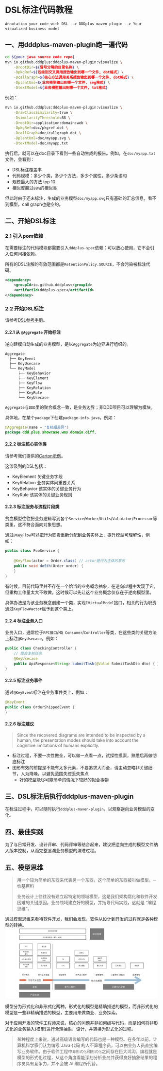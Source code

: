 # DSL标注代码教程

```
Annotation your code with DSL --> DDDplus maven plugin --> Your visualized business model
```

## 一、用dddplus-maven-plugin跑一遍代码

```bash
cd ${your java source code repo}
mvn io.github.dddplus:dddplus-maven-plugin:visualize \
    -DrootDir=${冒号分隔的目录名称} \
    -DpkgRef=${包级别交叉调用报告输出到哪一个文件, dot格式} \
    -DcallGraph=${核心方法调用关系报告输出到哪一个文件, dot格式} \
    -DplantUml=${业务模型输出到哪一个文件, svg格式} \
    -DtextModel=${业务模型输出到哪一个文件, txt格式}
```

例如：
```bash
mvn io.github.dddplus:dddplus-maven-plugin:visualize \
    -DrawClassSimilarity=true \
    -DsimilarityThreshold=88 \
    -DrootDir=application:domain:web \
    -DpkgRef=doc/pkgref.dot \
    -DcallGraph=doc/callgraph.dot \
    -DplantUml=doc/myapp.svg \
    -DtextModel=doc/myapp.txt
```

执行后，就可以在doc目录下看到一些自动生成的报告。例如，在`doc/myapp.txt`文件，会看到：
- DSL标注覆盖率
- 代码规模：多少个类，多少个方法，多少个属性，多少条语句
- 规模最大的方法 top 10
- 相似度超过`88%`的相似类

但此时由于还未标注，生成的业务模型`doc/myapp.svg`只有基础的汇总信息，看不到模型，call graph也是空的。

## 二、开始DSL标注

### 2.1 引入pom依赖

在需要标注的代码模块都需要引入`dddplus-spec`依赖：可以放心使用，它不会引入任何间接依赖。

所有的DSL注解的有效范围都是`RetentionPolicy.SOURCE`，不会污染被标注代码。

```xml
<dependency>
    <groupId>io.github.dddplus</groupId>
    <artifactId>dddplus-spec</artifactId>
</dependency>
```

### 2.2 开始DSL标注

请参考[DSL参考手册](https://funkygao.github.io/cp-ddd-framework/doc/apidocs/io/github/dddplus/dsl/package-summary.html)。

#### 2.2.1 从 `@Aggregate` 开始标注

逆向建模自动生成的业务模型，是以`Aggregate`为边界进行组织的。

```
Aggregate
  ├── KeyEvent
  ├── KeyUsecase
  └── KeyModel
      ├── KeyBehavior
      ├── KeyElement
      ├── KeyFlow
      ├── KeyRelation
      ├── KeyRule
      └── KeyUsecase
```

`Aggregate`与`DDD`里的聚合概念一致，是业务边界；非DDD项目可以理解为模块。

具体地，在某个`package`下创建`package-info.java`，例如：

```java
@Aggregate(name = "复核报差异")
package ddd.plus.showcase.wms.domain.diff;
```

#### 2.2.2 标注核心实体类

请参考我们提供的[Carton示例](../dddplus-test/src/test/java/ddd/plus/showcase/wms/domain/carton/Carton.java)。

这涉及到的DSL包括：
- KeyElement 关键业务字段
- KeyRelation 业务实体间重要关系
- KeyBehavior 该实体的关键业务行为
- KeyRule 该实体的关键业务规则

#### 2.2.3 标注服务与流程片段类

贫血模型往往把业务逻辑写到各个`Service`/`Worker`/`Utils`/`Validator`/`Processor`等类里，这不符合面向对象思想。

通过`@KeyFlow`可以把行为职责重新分配到业务实体上，提升模型可理解性，例如：

```java
public class FooService {

    @KeyFlow(actor = Order.class) // actor是行为主体的意思
    public void doSth(Order order) {
    }
}
```

有时候，目前代码里并不存在一个恰当的业务概念抽象，在逆向过程中发现了它，但重构工作量太大不敢做，这时候可以先让这个业务概念仅存在于逆向模型里。

具体办法是为该业务概念创建一个类，实现`IVirtualModel`接口，相关的行为职责通过`KeyFlow#actor`赋予到这个类上。

#### 2.2.4 标注业务入口

业务入口，通常位于`RPC接口`/`MQ Consumer`/`Controller`等类，在这些类的关键方法上标注`@KeyUsecase`，例如：

```java
public class CheckingController {
    // 提交复核任务
    @KeyUsecase
    public ApiResponse<String> submitTask(@Valid SubmitTaskDto dto) { }
}
```

#### 2.2.5 标注业务事件

通过`@KeyEvent`标注在业务事件类上，例如：

```java
@KeyEvent
public class OrderShippedEvent {
}
```

#### 2.2.6 标注建议

>Since the recovered diagrams are intended to be inspected by a human, the presentation modes should take into account the cognitive limitations of humans explicitly. 

- 标注过程，不要一次性做全，可以做一点看一点，试探性摸索，熟悉后再做彻底标注
- 图形有效的前提是不能有太多元素，不要追求大而全，请主动忽略非关键细节，人为降噪，以避免范围失控丢失焦点
   - 好的模型能尽可能简单的情况下较好的拟合事物

## 三、DSL标注后执行dddplus-maven-plugin

在标注过程中，可以随时执行`dddplus-maven-plugin`，以观察逆向业务模型的变化。

## 四、最佳实践

为了与日常开发、设计评审、代码评审等结合起来，建议把逆向生成的模型文件纳入版本控制，从而完整追溯业务模型的演进过程。

## 五、模型思维

>用一个较为简单的东西来代表另一个东西，这个简单的东西被叫做模型。─ 维基百科
>
>业务设计上往往没有建立起特定的领域模型，这是我们架构腐化和软件开发困难的关键原因。业务领域建立好的模型，并指导代码实践，这就是 “编程思维”。

通过模型思维来看待软件开发，我们会发现，软件从设计到开发的过程就是各种模型的转换。
![](/doc/assets/img/model-of-ee.png)

模型分为形式化和非形式化两种。形式化的模型是精确描述的模型，而非形式化的模型是一些非精确描述的模型，主要用来做商业、业务探索。

对于应用开发的软件工程师来说，核心的问题并非如何编写代码，而是如何将非形式化的业务输入(模型)进行合理抽象、设计，并转换为形式化的过程。

>某种程度上来说，通过高级语言编写的代码也是一种模型。在多年以前，计算机科学家们认为编写 Java 代码 的人不算程序员，可以由业务人员直接编写业务软件。由于软件工程中`非形式化`和`形式化`之间存在巨大鸿沟，编程就是模型的形式化过程，从这个角度看能深刻分析业务并获得良好抽象结果的程序员具有竞争力，并不会被 AI 编程所代替。

